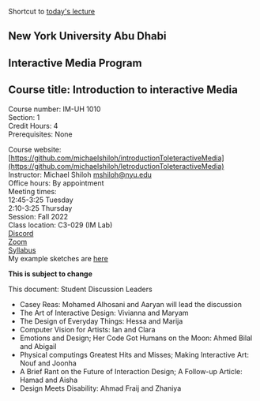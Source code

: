 Shortcut to [today's lecture](lectureNotes.md/#todays-lecture)

## New York University Abu Dhabi    
## Interactive Media Program    
## Course title: Introduction to interactive Media  
Course number: IM-UH 1010   
Section: 1    
Credit Hours: 4         
Prerequisites: None       

Course website: [https://github.com/michaelshiloh/introductionToleteractiveMedia](https://github.com/michaelshiloh/letroductionToleteractiveMedia)      
Instructor: Michael Shiloh mshiloh@nyu.edu    
Office hours: By appointment  
Meeting times:    
	12:45-3:25 Tuesday  
	2:10-3:25 Thursday     
Session: Fall 2022       
Class location: C3-029 (IM Lab)  
[Discord](https://discord.gg/mFJ5fqKk)  
[Zoom](https://nyu.zoom.us/j/97909657731)  
[Syllabus](https://intro.nyuadim.com/syllabus/)  
My example sketches are [here](https://editor.p5js.org/michaelshiloh/sketches)

**This is subject to change**

This document: Student Discussion Leaders

- Casey Reas: Mohamed Alhosani and Aaryan will lead the discussion
- The Art of Interactive Design: Vivianna and Maryam
- The Design of Everyday Things: Hessa and Marija 
- Computer Vision for Artists: Ian and Clara
- Emotions and Design; Her Code Got Humans on the Moon: Ahmed Bilal and Abigail 
- Physical computings Greatest Hits and Misses; Making Interactive Art: Nouf and Joonha 
- A Brief Rant on the Future of Interaction Design; A Follow-up Article: Hamad and Aisha 
- Design Meets Disability: Ahmad Fraij and Zhaniya 





